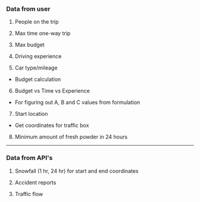 ### Data from user

1. People on the trip 
  
2. Max time one-way trip
  
3. Max budget
  
4. Driving experience
  
5. Car type/mileage
  
  - Budget calculation
    
6. Budget vs Time vs Experience
  
  - For figuring out A, B and C values from formulation

7. Start location
   
  - Get coordinates for traffic box

8. Minimum amount of fresh powder in 24 hours
    

---

### Data from API's

1. Snowfall (1 hr, 24 hr) for start and end coordinates
  
2. Accident reports
  
3. Traffic flow
